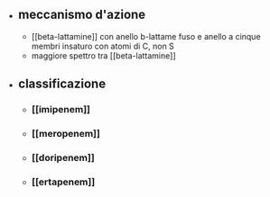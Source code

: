 - ## meccanismo d'azione
	- [[beta-lattamine]] con anello b-lattame fuso e anello a cinque membri insaturo con atomi di C, non S
	- maggiore spettro tra [[beta-lattamine]]
- ## classificazione
	- ### [[imipenem]]
	- ### [[meropenem]]
	- ### [[doripenem]]
	- ### [[ertapenem]]